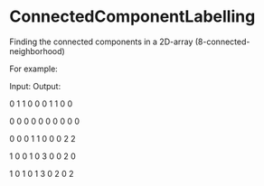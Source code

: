 # ConnectedComponentLabelling
Finding the connected components in a 2D-array (8-connected-neighborhood)

For example:

Input:            Output:

0 1 1 0 0         0 1 1 0 0

0 0 0 0 0         0 0 0 0 0

0 0 0 1 1         0 0 0 2 2

1 0 0 1 0         3 0 0 2 0

1 0 1 0 1         3 0 2 0 2
